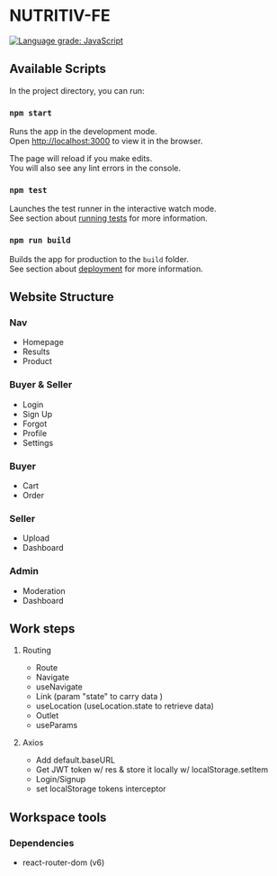 # NUTRITIV-FE

[![Language grade: JavaScript](https://img.shields.io/lgtm/grade/javascript/g/Monstarrrr/nutritiv-fe.svg?logo=lgtm&logoWidth=18)](https://lgtm.com/projects/g/Monstarrrr/nutritiv-fe/context:javascript)

## Available Scripts

In the project directory, you can run:

### `npm start`

Runs the app in the development mode.\
Open [http://localhost:3000](http://localhost:3000) to view it in the browser.

The page will reload if you make edits.\
You will also see any lint errors in the console.

### `npm test`

Launches the test runner in the interactive watch mode.\
See section about [running tests](https://facebook.github.io/create-react-app/docs/running-tests) for more information.

### `npm run build`

Builds the app for production to the `build` folder.\
See section about [deployment](https://facebook.github.io/create-react-app/docs/deployment) for more information.

## Website Structure

### Nav
- Homepage
- Results
- Product

### Buyer & Seller
- Login
- Sign Up
- Forgot
- Profile
- Settings

### Buyer
- Cart
- Order
<!-- - Payment -->

### Seller
- Upload
- Dashboard

### Admin
- Moderation
- Dashboard

## Work steps

1. Routing
   - Route
   - Navigate 
   - useNavigate
   - Link (param "state" to carry data )
   - useLocation (useLocation.state to retrieve data)
   - Outlet
   - useParams

2. Axios
   - Add default.baseURL
   - Get JWT token w/ res & store it locally w/ localStorage.setItem
   - Login/Signup
   - set localStorage tokens interceptor

## Workspace tools

### Dependencies

- react-router-dom (v6)
